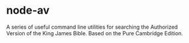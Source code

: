 node-av
=======

A series of useful command line utilities for searching the Authorized Version of the King James Bible. Based on the Pure Cambridge Edition.
